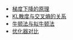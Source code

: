 * [梯度下降的原理](https://github.com/2hip3ng/GeniusWiki/blob/main/Optimization/GradientDescent.md)
* [KL散度与交叉熵的关系](https://github.com/2hip3ng/GeniusWiki/blob/main/Optimization/KLDivergenceAndCrossEntropy.md)
* [牛顿法与拟牛顿法](https://github.com/2hip3ng/GeniusWiki/blob/main/Optimization/NewtonMethodAndQuasiNewtonMethod.md)
* [优化器对比](https://github.com/2hip3ng/GeniusWiki/blob/main/Optimization/Optimizer.md)
